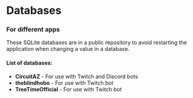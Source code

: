 # Databases
### For different apps

These SQLite databases are in a public repository to avoid restarting the application when changing a value in a database.

#### List of databases:
* **CircuitAZ** - For use with Twitch and Discord bots
* **theblindhobo** - For use with Twitch bot
* **TreeTimeOfficial** - For use with Twitch bot
